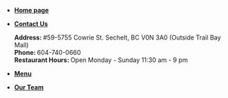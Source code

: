   <head>
    <title> Contact Us </title>
  </head>

  <body>
    <ul>
      <li>
        <p> <a href="home.html"> <b> Home page </b> </a> </p>
      </li>
      <li>
        <p> <a href="contact.html"> <b> Contact Us </b> </a> </p>
        <p> <b> Address: </b> #59-5755 Cowrie St. Sechelt, BC V0N 3A0 (Outside Trail Bay Mall) <br> <b> Phone: </b> 604-740-0660 <br> <b> Restaurant Hours: </b> Open Monday - Sunday 11:30 am - 9 pm </p>
      </li>
      <li>
        <p> <a href="menu.html"> <b> Menu </b> </a> </p>
      </li>
      <li>
        <p> <a href="team.html"> <b> Our Team </b> </a> </p>
      </li>
    </ul>
  </body>
